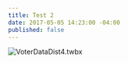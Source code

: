```yaml
---
title: Test 2
date: 2017-05-05 14:23:00 -04:00
published: false
---
```


![VoterDataDist4.twbx](/uploads/VoterDataDist4.twbx)